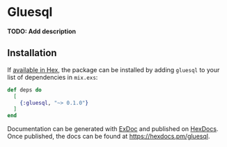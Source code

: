 # Gluesql

**TODO: Add description**

## Installation

If [available in Hex](https://hex.pm/docs/publish), the package can be installed
by adding `gluesql` to your list of dependencies in `mix.exs`:

```elixir
def deps do
  [
    {:gluesql, "~> 0.1.0"}
  ]
end
```

Documentation can be generated with [ExDoc](https://github.com/elixir-lang/ex_doc)
and published on [HexDocs](https://hexdocs.pm). Once published, the docs can
be found at <https://hexdocs.pm/gluesql>.

